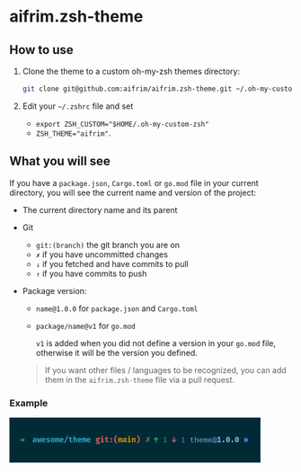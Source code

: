 # aifrim.zsh-theme

## How to use

1. Clone the theme to a custom oh-my-zsh themes directory:

    ```sh
    git clone git@github.com:aifrim/aifrim.zsh-theme.git ~/.oh-my-custom-zsh/
    ```

2. Edit your `~/.zshrc` file and set
    - `export ZSH_CUSTOM="$HOME/.oh-my-custom-zsh"`
    - `ZSH_THEME="aifrim"`.

## What you will see

If you have a `package.json`, `Cargo.toml` or `go.mod` file in your current directory, you will see the current name and version of the project:

- The current directory name and its parent
- Git
  - `git:(branch)` the git branch you are on
  - `✗` if you have uncommitted changes
  - `↓` if you fetched and have commits to pull
  - `↑` if you have commits to push
- Package version:
  - `name@1.0.0` for `package.json` and `Cargo.toml`
  - `package/name@v1` for `go.mod`

      `v1` is added when you did not define a version in your `go.mod` file, otherwise it will be the version you defined.

  > If you want other files / languages to be recognized, you can add them in the `aifrim.zsh-theme` file via a pull request.

### Example

<img src="./docs/images/example.png" />
